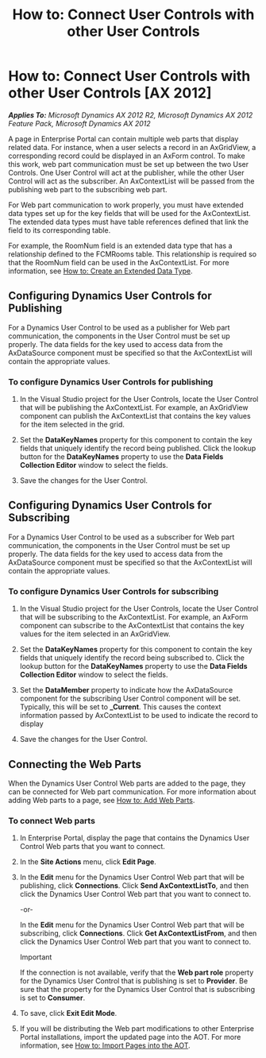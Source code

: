 ﻿---
title: 'How to: Connect User Controls with other User Controls'
TOCTitle: 'How to: Connect User Controls with other User Controls'
ms:assetid: dfcdcd13-81b7-4ad8-b4de-d3cca4649cc7
ms:mtpsurl: https://msdn.microsoft.com/en-us/library/Cc622007(v=AX.60)
ms:contentKeyID: 35246160
ms.date: 11/07/2012
mtps_version: v=AX.60
---

# How to: Connect User Controls with other User Controls [AX 2012]


_**Applies To:** Microsoft Dynamics AX 2012 R2, Microsoft Dynamics AX 2012 Feature Pack, Microsoft Dynamics AX 2012_

A page in Enterprise Portal can contain multiple web parts that display related data. For instance, when a user selects a record in an AxGridView, a corresponding record could be displayed in an AxForm control. To make this work, web part communication must be set up between the two User Controls. One User Control will act at the publisher, while the other User Control will act as the subscriber. An AxContextList will be passed from the publishing web part to the subscribing web part.

For Web part communication to work properly, you must have extended data types set up for the key fields that will be used for the AxContextList. The extended data types must have table references defined that link the field to its corresponding table.

For example, the RoomNum field is an extended data type that has a relationship defined to the FCMRooms table. This relationship is required so that the RoomNum field can be used in the AxContextList. For more information, see [How to: Create an Extended Data Type](how-to-create-an-extended-data-type.md).

## Configuring Dynamics User Controls for Publishing

For a Dynamics User Control to be used as a publisher for Web part communication, the components in the User Control must be set up properly. The data fields for the key used to access data from the AxDataSource component must be specified so that the AxContextList will contain the appropriate values.

### To configure Dynamics User Controls for publishing

1.  In the Visual Studio project for the User Controls, locate the User Control that will be publishing the AxContextList. For example, an AxGridView component can publish the AxContextList that contains the key values for the item selected in the grid.

2.  Set the **DataKeyNames** property for this component to contain the key fields that uniquely identify the record being published. Click the lookup button for the **DataKeyNames** property to use the **Data Fields Collection Editor** window to select the fields.

3.  Save the changes for the User Control.

## Configuring Dynamics User Controls for Subscribing

For a Dynamics User Control to be used as a subscriber for Web part communication, the components in the User Control must be set up properly. The data fields for the key used to access data from the AxDataSource component must be specified so that the AxContextList will contain the appropriate values.

### To configure Dynamics User Controls for subscribing

1.  In the Visual Studio project for the User Controls, locate the User Control that will be subscribing to the AxContextList. For example, an AxForm component can subscribe to the AxContextList that contains the key values for the item selected in an AxGridView.

2.  Set the **DataKeyNames** property for this component to contain the key fields that uniquely identify the record being subscribed to. Click the lookup button for the **DataKeyNames** property to use the **Data Fields Collection Editor** window to select the fields.

3.  Set the **DataMember** property to indicate how the AxDataSource component for the subscribing User Control component will be set. Typically, this will be set to **\_Current**. This causes the context information passed by AxContextList to be used to indicate the record to display

4.  Save the changes for the User Control.

## Connecting the Web Parts

When the Dynamics User Control Web parts are added to the page, they can be connected for Web part communication. For more information about adding Web parts to a page, see [How to: Add Web Parts](how-to-add-web-parts.md).

### To connect Web parts

1.  In Enterprise Portal, display the page that contains the Dynamics User Control Web parts that you want to connect.

2.  In the **Site Actions** menu, click **Edit Page**.

3.  In the **Edit** menu for the Dynamics User Control Web part that will be publishing, click **Connections**. Click **Send AxContextListTo**, and then click the Dynamics User Control Web part that you want to connect to.
    
    \-or-
    
    In the **Edit** menu for the Dynamics User Control Web part that will be subscribing, click **Connections**. Click **Get AxContextListFrom**, and then click the Dynamics User Control Web part that you want to connect to.
    

    > [!IMPORTANT]
    > <P>If the connection is not available, verify that the <STRONG>Web part role</STRONG> property for the Dynamics User Control that is publishing is set to <STRONG>Provider</STRONG>. Be sure that the property for the Dynamics User Control that is subscribing is set to <STRONG>Consumer</STRONG>.</P>



4.  To save, click **Exit Edit Mode**.

5.  If you will be distributing the Web part modifications to other Enterprise Portal installations, import the updated page into the AOT. For more information, see [How to: Import Pages into the AOT](how-to-import-pages-into-the-aot.md).


